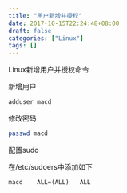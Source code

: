 ```yaml
---
title: "用户新增并授权"
date: 2017-10-15T22:24:48+08:00
draft: false
categories: ["Linux"]
tags: []
---
```


Linux新增用户并授权命令
<!--more-->

新增用户

``` sh
adduser macd
```

修改密码

``` sh
passwd macd
```

配置sudo

在/etc/sudoers中添加如下

```
macd	ALL=(ALL) 	ALL
```